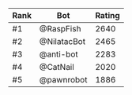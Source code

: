 Rank|Bot|Rating
---|---|---
#1|@RaspFish|2640
#2|@NilatacBot|2465
#3|@anti-bot|2283
#4|@CatNail|2020
#5|@pawnrobot|1886
